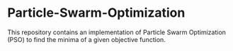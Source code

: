 # Particle-Swarm-Optimization
This repository contains an implementation of Particle Swarm Optimization (PSO) to find the minima of a given objective function. 
